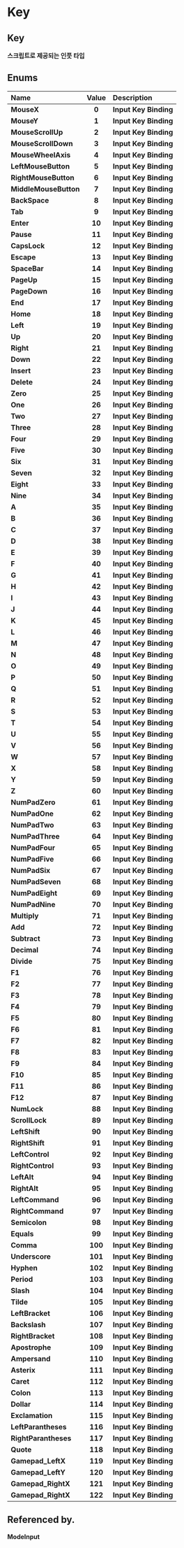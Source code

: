 # Key

## **Key**

**스크립트로 제공되는 인풋 타입**



## **Enums**

| **Name** | **Value** | **Description** |
| :--- | :---: | :--- |
| **MouseX** | **0** | **Input Key Binding** |
| **MouseY** | **1** | **Input Key Binding** |
| **MouseScrollUp** | **2** | **Input Key Binding** |
| **MouseScrollDown** | **3** | **Input Key Binding** |
| **MouseWheelAxis** | **4** | **Input Key Binding** |
| **LeftMouseButton** | **5** | **Input Key Binding** |
| **RightMouseButton** | **6** | **Input Key Binding** |
| **MiddleMouseButton** | **7** | **Input Key Binding** |
| **BackSpace** | **8** | **Input Key Binding** |
| **Tab** | **9** | **Input Key Binding** |
| **Enter** | **10** | **Input Key Binding** |
| **Pause** | **11** | **Input Key Binding** |
| **CapsLock** | **12** | **Input Key Binding** |
| **Escape** | **13** | **Input Key Binding** |
| **SpaceBar** | **14** | **Input Key Binding** |
| **PageUp** | **15** | **Input Key Binding** |
| **PageDown** | **16** | **Input Key Binding** |
| **End** | **17** | **Input Key Binding** |
| **Home** | **18** | **Input Key Binding** |
| **Left** | **19** | **Input Key Binding** |
| **Up** | **20** | **Input Key Binding** |
| **Right** | **21** | **Input Key Binding** |
| **Down** | **22** | **Input Key Binding** |
| **Insert** | **23** | **Input Key Binding** |
| **Delete** | **24** | **Input Key Binding** |
| **Zero** | **25** | **Input Key Binding** |
| **One** | **26** | **Input Key Binding** |
| **Two** | **27** | **Input Key Binding** |
| **Three** | **28** | **Input Key Binding** |
| **Four** | **29** | **Input Key Binding** |
| **Five** | **30** | **Input Key Binding** |
| **Six** | **31** | **Input Key Binding** |
| **Seven** | **32** | **Input Key Binding** |
| **Eight** | **33** | **Input Key Binding** |
| **Nine** | **34** | **Input Key Binding** |
| **A** | **35** | **Input Key Binding** |
| **B** | **36** | **Input Key Binding** |
| **C** | **37** | **Input Key Binding** |
| **D** | **38** | **Input Key Binding** |
| **E** | **39** | **Input Key Binding** |
| **F** | **40** | **Input Key Binding** |
| **G** | **41** | **Input Key Binding** |
| **H** | **42** | **Input Key Binding** |
| **I** | **43** | **Input Key Binding** |
| **J** | **44** | **Input Key Binding** |
| **K** | **45** | **Input Key Binding** |
| **L** | **46** | **Input Key Binding** |
| **M** | **47** | **Input Key Binding** |
| **N** | **48** | **Input Key Binding** |
| **O** | **49** | **Input Key Binding** |
| **P** | **50** | **Input Key Binding** |
| **Q** | **51** | **Input Key Binding** |
| **R** | **52** | **Input Key Binding** |
| **S** | **53** | **Input Key Binding** |
| **T** | **54** | **Input Key Binding** |
| **U** | **55** | **Input Key Binding** |
| **V** | **56** | **Input Key Binding** |
| **W** | **57** | **Input Key Binding** |
| **X** | **58** | **Input Key Binding** |
| **Y** | **59** | **Input Key Binding** |
| **Z** | **60** | **Input Key Binding** |
| **NumPadZero** | **61** | **Input Key Binding** |
| **NumPadOne** | **62** | **Input Key Binding** |
| **NumPadTwo** | **63** | **Input Key Binding** |
| **NumPadThree** | **64** | **Input Key Binding** |
| **NumPadFour** | **65** | **Input Key Binding** |
| **NumPadFive** | **66** | **Input Key Binding** |
| **NumPadSix** | **67** | **Input Key Binding** |
| **NumPadSeven** | **68** | **Input Key Binding** |
| **NumPadEight** | **69** | **Input Key Binding** |
| **NumPadNine** | **70** | **Input Key Binding** |
| **Multiply** | **71** | **Input Key Binding** |
| **Add** | **72** | **Input Key Binding** |
| **Subtract** | **73** | **Input Key Binding** |
| **Decimal** | **74** | **Input Key Binding** |
| **Divide** | **75** | **Input Key Binding** |
| **F1** | **76** | **Input Key Binding** |
| **F2** | **77** | **Input Key Binding** |
| **F3** | **78** | **Input Key Binding** |
| **F4** | **79** | **Input Key Binding** |
| **F5** | **80** | **Input Key Binding** |
| **F6** | **81** | **Input Key Binding** |
| **F7** | **82** | **Input Key Binding** |
| **F8** | **83** | **Input Key Binding** |
| **F9** | **84** | **Input Key Binding** |
| **F10** | **85** | **Input Key Binding** |
| **F11** | **86** | **Input Key Binding** |
| **F12** | **87** | **Input Key Binding** |
| **NumLock** | **88** | **Input Key Binding** |
| **ScrollLock** | **89** | **Input Key Binding** |
| **LeftShift** | **90** | **Input Key Binding** |
| **RightShift** | **91** | **Input Key Binding** |
| **LeftControl** | **92** | **Input Key Binding** |
| **RightControl** | **93** | **Input Key Binding** |
| **LeftAlt** | **94** | **Input Key Binding** |
| **RightAlt** | **95** | **Input Key Binding** |
| **LeftCommand** | **96** | **Input Key Binding** |
| **RightCommand** | **97** | **Input Key Binding** |
| **Semicolon** | **98** | **Input Key Binding** |
| **Equals** | **99** | **Input Key Binding** |
| **Comma** | **100** | **Input Key Binding** |
| **Underscore** | **101** | **Input Key Binding** |
| **Hyphen** | **102** | **Input Key Binding** |
| **Period** | **103** | **Input Key Binding** |
| **Slash** | **104** | **Input Key Binding** |
| **Tilde** | **105** | **Input Key Binding** |
| **LeftBracket** | **106** | **Input Key Binding** |
| **Backslash** | **107** | **Input Key Binding** |
| **RightBracket** | **108** | **Input Key Binding** |
| **Apostrophe** | **109** | **Input Key Binding** |
| **Ampersand** | **110** | **Input Key Binding** |
| **Asterix** | **111** | **Input Key Binding** |
| **Caret** | **112** | **Input Key Binding** |
| **Colon** | **113** | **Input Key Binding** |
| **Dollar** | **114** | **Input Key Binding** |
| **Exclamation** | **115** | **Input Key Binding** |
| **LeftParantheses** | **116** | **Input Key Binding** |
| **RightParantheses** | **117** | **Input Key Binding** |
| **Quote** | **118** | **Input Key Binding** |
| **Gamepad\_LeftX** | **119** | **Input Key Binding** |
| **Gamepad\_LeftY** | **120** | **Input Key Binding** |
| **Gamepad\_RightX** | **121** | **Input Key Binding** |
| **Gamepad\_RightX** | **122** | **Input Key Binding** |



## **Referenced by.**

**ModeInput**

